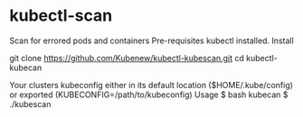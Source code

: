 # kubectl-scan
Scan for errored pods  and containers
Pre-requisites
kubectl installed.
Install 

git clone https://github.com/Kubenew/kubectl-kubescan.git
cd kubectl-kubecan

Your clusters kubeconfig either in its default location ($HOME/.kube/config) or exported (KUBECONFIG=/path/to/kubeconfig)
Usage
$ bash kubecan $ ./kubescan
